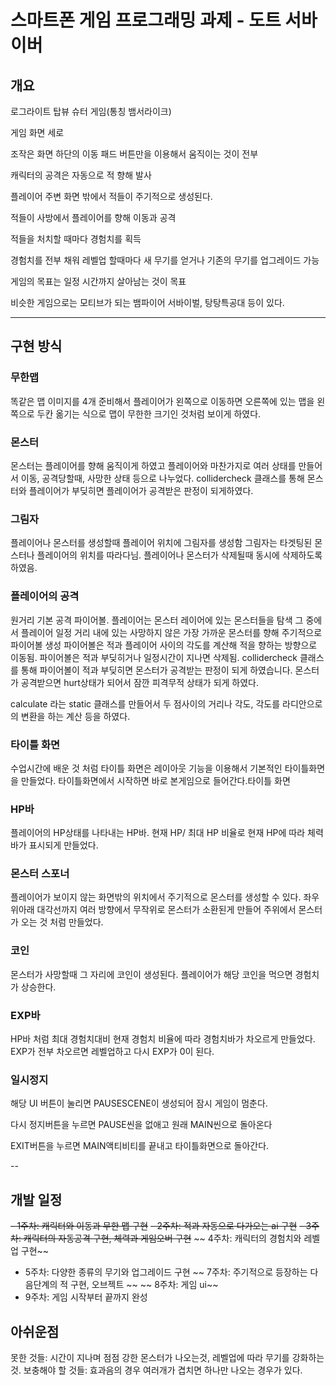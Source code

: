 # 스마트폰 게임 프로그래밍 과제 - 도트 서바이버


## 개요
로그라이트 탑뷰 슈터 게임(통칭 뱀서라이크)

게임 화면 세로

조작은 화면 하단의 이동 패드 버튼만을 이용해서 움직이는 것이 전부

캐릭터의 공격은 자동으로 적 향해 발사

플레이어 주변 화면 밖에서 적들이 주기적으로 생성된다.

적들이 사방에서 플레이어를 향해 이동과 공격

적들을 처치할 때마다 경험치를 획득

경험치를 전부 채워 레벨업 할때마다 새 무기를 얻거나 기존의 무기를 업그레이드 가능

게임의 목표는 일정 시간까지 살아남는 것이 목표

비슷한 게임으로는 모티브가 되는 뱀파이어 서바이벌, 탕탕특공대 등이 있다.

---
## 구현 방식

### 무한맵
똑같은 맵 이미지를 4개 준비해서
플레이어가 왼쪽으로 이동하면 오른쪽에 있는 맵을 왼쪽으로 두칸 옮기는 식으로 맵이 무한한 크기인 것처럼 보이게 하였다.

### 몬스터
몬스터는 플레이어를 향해 움직이게 하였고
플레이어와 마찬가지로 여러 상태를 만들어서 이동, 공격당할때, 사망한 상태 등으로 나누었다.
collidercheck 클래스를 통해 몬스터와 플레이어가 부딪히면 플레이어가 공격받은 판정이 되게하였다.

### 그림자
플레이어나 몬스터를 생성할때 플레이어 위치에 그림자를 생성함
그림자는 타겟팅된 몬스터나 플레이어의 위치를 따라다님.
플레이어나 몬스터가 삭제될때 동시에 삭제하도록 하였음.

### 플레이어의 공격
원거리 기본 공격 파이어볼.
플레이어는 몬스터 레이어에 있는 몬스터들을 탐색
그 중에서 플레이어 일정 거리 내에 있는 사망하지 않은 가장 가까운 몬스터를 향해 주기적으로 파이어볼 생성
파이어볼은 적과 플레이어 사이의 각도를 계산해
적을 향하는 방향으로 이동됨.
파이어볼은 적과 부딪히거나 일정시간이 지나면 삭제됨.
collidercheck 클래스를 통해
파이어볼이 적과 부딪히면 몬스터가 공격받는 판정이 되게 하였습니다.
몬스터가 공격받으면 hurt상태가 되어서 잠깐 피격무적 상태가 되게 하였다.

calculate 라는 static 클래스를 만들어서 
두 점사이의 거리나 각도, 각도를 라디안으로의 변환을 하는 계산 등을 하였다.

### 타이틀 화면
수업시간에 배운 것 처럼 타이틀 화면은 레이아웃 기능을 이용해서 기본적인 타이틀화면을 만들었다.
타이틀화면에서 시작하면 바로 본게임으로 들어간다.타이틀 화면

### HP바
플레이어의 HP상태를 나타내는 HP바.
현재 HP/ 최대 HP 비율로 현재 HP에 따라 체력바가 표시되게 만들었다.

### 몬스터 스포너
플레이어가 보이지 않는 화면밖의 위치에서 주기적으로 몬스터를 생성할 수 있다.
좌우위아래 대각선까지 여러 방향에서 무작위로 몬스터가 소환된게 만들어 주위에서 몬스터가 오는 것 처럼 만들었다.

### 코인
몬스터가 사망할때 그 자리에 코인이 생성된다.
플레이어가 해당 코인을 먹으면 경험치가 상승한다.

### EXP바
HP바 처럼 최대 경험치대비 현재 경험치 비율에 따라 경험치바가 차오르게 만들었다.
EXP가 전부 차오르면 레벨업하고 다시 EXP가 0이 된다.

### 일시정지
해당 UI 버튼이 눌리면 PAUSESCENE이 생성되어 잠시 게임이 멈춘다.

다시 정지버튼을 누르면 PAUSE씬을 없애고 원래 MAIN씬으로 돌아온다

EXIT버튼을 누르면 MAIN액티비티를 끝내고 타이틀화면으로 돌아간다.

--

## 개발 일정
~~- 1주차: 캐릭터와 이동과 무한 맵 구현~~
~~- 2주차: 적과 자동으로 다가오는 ai 구현~~
~~- 3주차: 캐릭터의 자동공격 구현, 체력과 게임오버 구현~~
~~  4주차: 캐릭터의 경험치와 레벨업 구현~~
- 5주차: 다양한 종류의 무기와 업그레이드 구현
~~  7주차: 주기적으로 등장하는 다음단계의 적 구현, 오브젝트 ~~
~~  8주차: 게임 ui~~
- 9주차: 게임 시작부터 끝까지 완성

## 아쉬운점
못한 것들: 시간이 지나며 점점 강한 몬스터가 나오는것, 레벨업에 따라 무기를 강화하는 것.
보충해야 할 것들: 효과음의 경우 여러개가 겹치면 하나만 나오는 경우가 있다.
